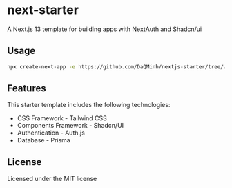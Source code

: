 # next-starter

A Next.js 13 template for building apps with NextAuth and Shadcn/ui

## Usage

```bash
npx create-next-app -e https://github.com/DaQMinh/nextjs-starter/tree/with-shadcn/ui
```

## Features

<div>
  <p>
    This starter template includes the following technologies:
  </p>
  <ul>
    <li>CSS Framework - Tailwind CSS</li>
    <li>Components Framework - Shadcn/UI</li>
    <li>Authentication - Auth.js</li>
    <li>Database - Prisma</li>
  </ul>
</div>

## License

Licensed under the MIT license
